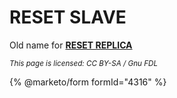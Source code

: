 # RESET SLAVE

Old name for [**RESET REPLICA**](../../../../reference/sql-statements/administrative-sql-statements/replication-statements/reset-replica.md)

<sub>_This page is licensed: CC BY-SA / Gnu FDL_</sub>

{% @marketo/form formId="4316" %}
